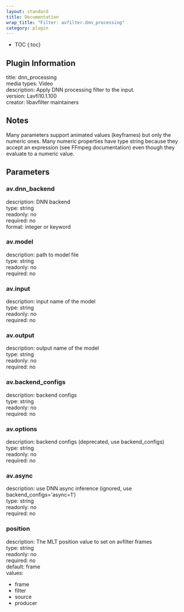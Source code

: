 ```yaml
---
layout: standard
title: Documentation
wrap_title: "Filter: avfilter.dnn_processing"
category: plugin
---
```

* TOC
{:toc}

## Plugin Information

title: dnn_processing  
media types:
Video  
description: Apply DNN processing filter to the input.  
version: Lavfi10.1.100  
creator: libavfilter maintainers  

## Notes

Many parameters support animated values (keyframes) but only the numeric ones. Many numeric properties have type string because they accept an expression (see FFmpeg documentation) even though they evaluate to a numeric value.

## Parameters

### av.dnn_backend

  
description:
DNN backend  
type: string  
readonly: no  
required: no  
format: integer or keyword  

### av.model

  
description:
path to model file  
type: string  
readonly: no  
required: no  

### av.input

  
description:
input name of the model  
type: string  
readonly: no  
required: no  

### av.output

  
description:
output name of the model  
type: string  
readonly: no  
required: no  

### av.backend_configs

  
description:
backend configs  
type: string  
readonly: no  
required: no  

### av.options

  
description:
backend configs (deprecated, use backend_configs)  
type: string  
readonly: no  
required: no  

### av.async

  
description:
use DNN async inference (ignored, use backend_configs=&#39;async=1&#39;)  
type: string  
readonly: no  
required: no  

### position

  
description:
The MLT position value to set on avfilter frames  
type: string  
readonly: no  
required: no  
default: frame  
values:  

* frame
* filter
* source
* producer

